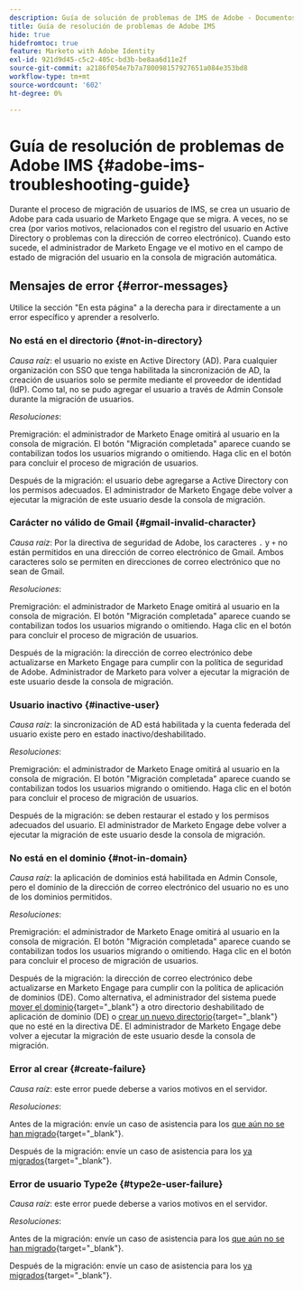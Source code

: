 ```yaml
---
description: Guía de solución de problemas de IMS de Adobe - Documentos de Marketo - Documentación del producto
title: Guía de resolución de problemas de Adobe IMS
hide: true
hidefromtoc: true
feature: Marketo with Adobe Identity
exl-id: 921d9d45-c5c2-405c-bd3b-be8aa6d11e2f
source-git-commit: a2186f054e7b7a780098157927651a084e353bd8
workflow-type: tm+mt
source-wordcount: '602'
ht-degree: 0%

---
```


# Guía de resolución de problemas de Adobe IMS {#adobe-ims-troubleshooting-guide}

Durante el proceso de migración de usuarios de IMS, se crea un usuario de Adobe para cada usuario de Marketo Engage que se migra. A veces, no se crea (por varios motivos, relacionados con el registro del usuario en Active Directory o problemas con la dirección de correo electrónico). Cuando esto sucede, el administrador de Marketo Engage ve el motivo en el campo de estado de migración del usuario en la consola de migración automática.

## Mensajes de error {#error-messages}

Utilice la sección &quot;En esta página&quot; a la derecha para ir directamente a un error específico y aprender a resolverlo.

### No está en el directorio {#not-in-directory}

_Causa raíz_: el usuario no existe en Active Directory (AD). Para cualquier organización con SSO que tenga habilitada la sincronización de AD, la creación de usuarios solo se permite mediante el proveedor de identidad (IdP). Como tal, no se pudo agregar el usuario a través de Admin Console durante la migración de usuarios.

_Resoluciones_:

Premigración: el administrador de Marketo Enage omitirá al usuario en la consola de migración. El botón &quot;Migración completada&quot; aparece cuando se contabilizan todos los usuarios migrando o omitiendo. Haga clic en el botón para concluir el proceso de migración de usuarios.

Después de la migración: el usuario debe agregarse a Active Directory con los permisos adecuados. El administrador de Marketo Engage debe volver a ejecutar la migración de este usuario desde la consola de migración.

### Carácter no válido de Gmail {#gmail-invalid-character}

_Causa raíz_: Por la directiva de seguridad de Adobe, los caracteres `.` y `+` no están permitidos en una dirección de correo electrónico de Gmail. Ambos caracteres solo se permiten en direcciones de correo electrónico que no sean de Gmail.

_Resoluciones_:

Premigración: el administrador de Marketo Enage omitirá al usuario en la consola de migración. El botón &quot;Migración completada&quot; aparece cuando se contabilizan todos los usuarios migrando o omitiendo. Haga clic en el botón para concluir el proceso de migración de usuarios.

Después de la migración: la dirección de correo electrónico debe actualizarse en Marketo Engage para cumplir con la política de seguridad de Adobe. Administrador de Marketo para volver a ejecutar la migración de este usuario desde la consola de migración.

### Usuario inactivo {#inactive-user}

_Causa raíz_: la sincronización de AD está habilitada y la cuenta federada del usuario existe pero en estado inactivo/deshabilitado.

_Resoluciones_:

Premigración: el administrador de Marketo Enage omitirá al usuario en la consola de migración. El botón &quot;Migración completada&quot; aparece cuando se contabilizan todos los usuarios migrando o omitiendo. Haga clic en el botón para concluir el proceso de migración de usuarios.

Después de la migración: se deben restaurar el estado y los permisos adecuados del usuario. El administrador de Marketo Engage debe volver a ejecutar la migración de este usuario desde la consola de migración.

### No está en el dominio {#not-in-domain}

_Causa raíz_: la aplicación de dominios está habilitada en Admin Console, pero el dominio de la dirección de correo electrónico del usuario no es uno de los dominios permitidos.

_Resoluciones_:

Premigración: el administrador de Marketo Enage omitirá al usuario en la consola de migración. El botón &quot;Migración completada&quot; aparece cuando se contabilizan todos los usuarios migrando o omitiendo. Haga clic en el botón para concluir el proceso de migración de usuarios.

Después de la migración: la dirección de correo electrónico debe actualizarse en Marketo Engage para cumplir con la política de aplicación de dominios (DE). Como alternativa, el administrador del sistema puede [mover el dominio](https://helpx.adobe.com/enterprise/using/manage-domains-directories.html#move-domains-across-directories){target="_blank"} a otro directorio deshabilitado de aplicación de dominio (DE) o [crear un nuevo directorio](https://helpx.adobe.com/es/enterprise/using/set-up-identity.html){target="_blank"} que no esté en la directiva DE. El administrador de Marketo Engage debe volver a ejecutar la migración de este usuario desde la consola de migración.

### Error al crear {#create-failure}

_Causa raíz_: este error puede deberse a varios motivos en el servidor.

_Resoluciones_:

Antes de la migración: envíe un caso de asistencia para los [que aún no se han migrado](https://nation.marketo.com/t5/support/ct-p/Support){target="_blank"}.

Después de la migración: envíe un caso de asistencia para los [ya migrados](https://experienceleague.adobe.com/home?support-tab=home#support){target="_blank"}.

### Error de usuario Type2e {#type2e-user-failure}

_Causa raíz_: este error puede deberse a varios motivos en el servidor.

_Resoluciones_:

Antes de la migración: envíe un caso de asistencia para los [que aún no se han migrado](https://nation.marketo.com/t5/support/ct-p/Support){target="_blank"}.

Después de la migración: envíe un caso de asistencia para los [ya migrados](https://experienceleague.adobe.com/home?support-tab=home#support){target="_blank"}.
